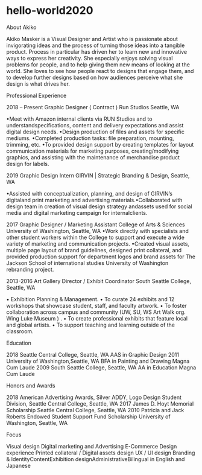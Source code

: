 # hello-world2020

About Akiko

Akiko Masker is a Visual Designer and Artist who is passionate about invigorating ideas and the process of turning those ideas into a tangible product. Process in particular has driven her to learn new and innovative ways to express her creativity. She especially enjoys solving visual problems for people, and to help giving them new means of looking at the world.  She loves to see how people react to designs that engage them, and to develop further designs based on how audiences perceive what she design is what drives her.

Professional Experience

2018 – Present Graphic Designer ( Contract )
Run Studios Seattle, WA

•Meet with Amazon internal clients via RUN Studios and to understandspecifications, content and delivery expectations and assist digital design needs.
•Design production of files and assets for specific mediums.
•Completed production tasks: file preparation, mounting, trimming, etc.
•To provided design support by creating templates for layout communication materials for marketing purposes, creating/modifying graphics, and assisting with the maintenance of merchandise product design for labels.

2019 Graphic Design Intern
GIRVIN | Strategic Branding & Design, Seattle, WA

•Assisted with conceptualization, planning, and design of GIRVIN’s digitaland print marketing and advertising materials.•Collaborated with design team in creation of visual design strategy andassets used for social media and digital marketing campaign for internalclients.

2017 Graphic Designer / Marketing Assistant
College of Arts & Sciences University of Washington, Seattle, WA
•Work directly with specialists and other student workers within the College to support and execute a wide variety of marketing and communication projects.
•Created visual assets, multiple page layout of brand guidelines, designed print collateral, and provided production support for department logos and brand assets for The Jackson School of international studies University of Washington rebranding project.

2013-2016 Art Gallery Director / Exhibit Coordinator
South Seattle College, Seattle, WA

• Exhibition Planning & Management.
• To curate 24 exhibits and 12 workshops that showcase student, staff, and faculty artwork.
• To foster collaboration across campus and community (UW, SU, WS Art Walk org. Wing Luke Museum ) .
• To create professional exhibits that feature local and global artists.
• To support teaching and learning outside of the classroom.

Education

2018 Seattle Central College, Seattle, WA
AAS in Graphic Design
2011 University of Washington,Seattle, WA
BFA in Painting and Drawing
Magna Cum Laude
2009 South Seattle College, Seattle, WA
AA in Education
Magna Cum Laude

Honors and Awards

2018 American Advertising Awards,
Silver ADDY, Logo Design
Student Division, Seattle Central College, Seattle, WA
2017 James D. Hoyt Memorial Scholarship
Seattle Central College, Seattle, WA
2010 Patricia and Jack Roberts Endowed Student Support Fund Scholarship
University of Washington, Seattle, WA

Focus

Visual design
Digital marketing and Advertising
E-Commerce Design experience
Printed collateral / Digital assets design
UX / UI design
Branding & IdentityContentExhibition designAdministrativeBilingual in English and Japanese
